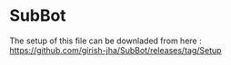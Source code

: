 # SubBot
The setup of this file can be downladed from here :
https://github.com/girish-jha/SubBot/releases/tag/Setup
